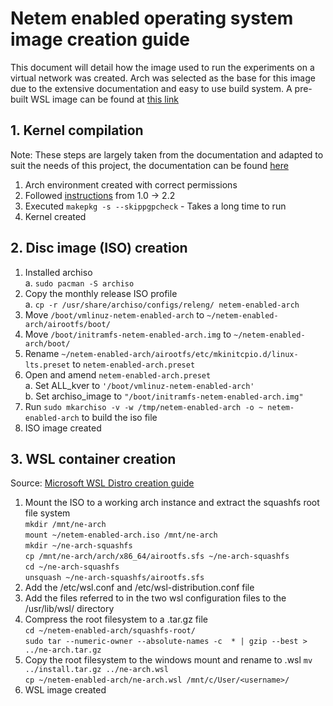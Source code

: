 # Netem enabled operating system image creation guide
This document will detail how the image used to run the experiments on a virtual network was created. Arch was selected as the base for this image due to the extensive documentation and easy to use build system. A pre-built WSL image can be found at [this link](https://strath-my.sharepoint.com/:u:/g/personal/roderick_macrae_2022_uni_strath_ac_uk/Ef1uouMlUO9Mh3yVYqhoBIIBtfMMTODno79M7zRD1OzJ3Q?e=qbe0Nk)

## 1. Kernel compilation

Note: These steps are largely taken from the documentation and adapted to suit the needs of this project, the documentation can be found [here](https://wiki.archlinux.org/title/Kernel/Arch_build_system)
1. Arch environment created with correct permissions
2. Followed [instructions](https://wiki.archlinux.org/title/Kernel/Arch_build_system#) from 1.0 → 2.2
3. Executed `makepkg -s --skippgpcheck` - Takes a long time to run
4. Kernel created

## 2. Disc image (ISO) creation
1. Installed archiso  
   a. `sudo pacman -S archiso`
2. Copy the monthly release ISO profile  
   a. `cp -r /usr/share/archiso/configs/releng/ netem-enabled-arch`
3. Move `/boot/vmlinuz-netem-enabled-arch` to `~/netem-enabled-arch/airootfs/boot/`
4. Move `/boot/initramfs-netem-enabled-arch.img` to `~/netem-enabled-arch/boot/`
5. Rename `~/netem-enabled-arch/airootfs/etc/mkinitcpio.d/linux-lts.preset` to `netem-enabled-arch.preset`
6. Open and amend `netem-enabled-arch.preset`<br>
   a. Set ALL_kver to `'/boot/vmlinuz-netem-enabled-arch'`<br>
   b. Set archiso_image to `"/boot/initramfs-netem-enabled-arch.img"`<br>
7. Run `sudo mkarchiso -v -w /tmp/netem-enabled-arch -o ~ netem-enabled-arch` to build the iso file
8. ISO image created

## 3. WSL container creation

Source: [Microsoft WSL Distro creation guide](https://learn.microsoft.com/en-us/windows/wsl/build-custom-distro)

1. Mount the ISO to a working arch instance and extract the squashfs root file system  
   `mkdir /mnt/ne-arch`  
   `mount ~/netem-enabled-arch.iso /mnt/ne-arch`  
   `mkdir ~/ne-arch-squashfs`  
   `cp /mnt/ne-arch/arch/x86_64/airootfs.sfs ~/ne-arch-squashfs`  
   `cd ~/ne-arch-squashfs`  
   `unsquash ~/ne-arch-squashfs/airootfs.sfs`  
3. Add the /etc/wsl.conf and /etc/wsl-distribution.conf file
4. Add the files referred to in the two wsl configuration files to the /usr/lib/wsl/ directory
5. Compress the root filesystem to a .tar.gz file  
   `cd ~/netem-enabled-arch/squashfs-root/`  
   `sudo tar --numeric-owner --absolute-names -c  * | gzip --best > ../ne-arch.tar.gz`  
6. Copy the root filesystem to the windows mount and rename to .wsl
   `mv ../install.tar.gz ../ne-arch.wsl`  
   `cp ~/netem-enabled-arch/ne-arch.wsl /mnt/c/User/<username>/`  
7. WSL image created
